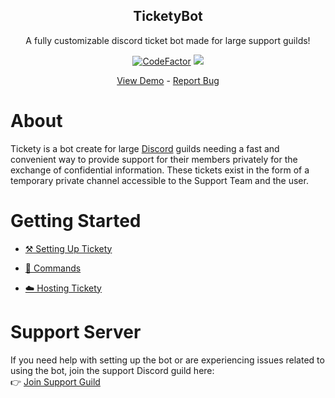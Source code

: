 <p align="center">
    <h2 align="center">TicketyBot</h2>
    <p align="center">A fully customizable discord ticket bot made for large support guilds!</p>
</p>
<p align="center">
    <a href="https://www.codefactor.io/repository/github/tommyshelby9121/ticketybot"><img src="https://www.codefactor.io/repository/github/tommyshelby9121/ticketybot/badge" alt="CodeFactor" /></a>
    <a href="https://app.fossa.com/projects/git%2Bgithub.com%2Ftommyshelby9121%2FTicketyBot?ref=badge_shield" alt="FOSSA Status"><img src="https://app.fossa.com/api/projects/git%2Bgithub.com%2Ftommyshelby9121%2FTicketyBot.svg?type=shield"/></a>
</p>
<p align="center">
    <a href="https://discord.gg/DDR3W3Xqjg">View Demo</a>
    -
    <a href="https://github.com/tommyshelby9121/TicketyBot/issues/new?assignees=&labels=&template=bug_report.md">Report Bug</a>
</p>

# About

Tickety is a bot create for large [Discord](https://discord.com) guilds needing a fast and convenient way to provide support for their members privately for the exchange of confidential information. These tickets exist in the form of a temporary private channel accessible to the Support Team and the user.

# Getting Started

- [⚒️ Setting Up Tickety](https://github.com/tommyshelby9121/TicketyBot/blob/master/docs/en/setup.md)

- [🤖 Commands](https://github.com/tommyshelby9121/TicketyBot/blob/master/docs/en/commands.md)

- [☁️ Hosting Tickety](https://github.com/tommyshelby9121/TicketyBot/blob/master/docs/en/hosting.md)

# Support Server

If you need help with setting up the bot or are experiencing issues related to using the bot, join the support Discord guild here:\
👉 [Join Support Guild](https://discord.gg/WfEK97xKwV)